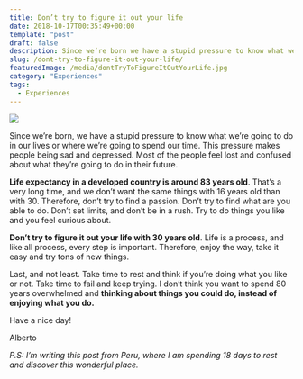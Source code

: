 ```yaml
---
title: Don’t try to figure it out your life
date: 2018-10-17T00:35:49+00:00
template: "post"
draft: false
description: Since we’re born we have a stupid pressure to know what we’re going to do in our lives or where we’re going to spend our time. This pressure makes people being sad and depressed. Most of the people feel lost and confused about what they’re going to do in their future.
slug: /dont-try-to-figure-it-out-your-life/
featuredImage: /media/dontTryToFigureItOutYourLife.jpg
category: "Experiences"
tags:
  - Experiences
---
```


![](/media/dontTryToFigureItOutYourLife.jpg)

Since we’re born, we have a stupid pressure to know what we’re going to do in our lives or where we’re going to spend our time. This pressure makes people being sad and depressed. Most of the people feel lost and confused about what they’re going to do in their future.

**Life expectancy in a developed country is** **around 83 years old**. That’s a very long time, and we don’t want the same things with 16 years old than with 30. Therefore, don’t try to find a passion. Don’t try to find what are you able to do. Don’t set limits, and don’t be in a rush. Try to do things you like and you feel curious about.

**Don’t try to figure it out your life with 30 years old**. Life is a process, and like all process, every step is important. Therefore, enjoy the way, take it easy and try tons of new things.

Last, and not least. Take time to rest and think if you’re doing what you like or not. Take time to fail and keep trying. I don’t think you want to spend 80 years overwhelmed and **thinking about things you could do, instead of enjoying what you do.**

Have a nice day!

Alberto

_P.S: I’m writing this post from Peru, where I am spending 18 days to rest and discover this wonderful place._
